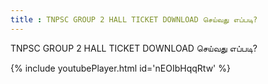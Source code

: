 ```yaml
---
title : TNPSC GROUP 2 HALL TICKET DOWNLOAD செய்வது எப்படி?
---
```


TNPSC GROUP 2 HALL TICKET DOWNLOAD செய்வது எப்படி?



{% include youtubePlayer.html id='nEOIbHqqRtw' %}
